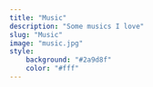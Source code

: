 ```yaml
---
title: "Music"
description: "Some musics I love"
slug: "Music"
image: "music.jpg"
style:
    background: "#2a9d8f"
    color: "#fff"
---
```

